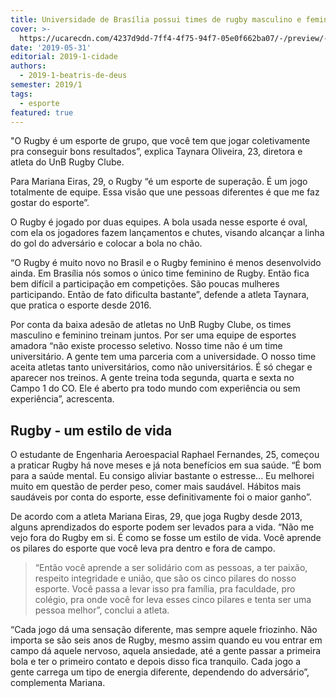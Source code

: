 ```yaml
---
title: Universidade de Brasília possui times de rugby masculino e feminino
cover: >-
  https://ucarecdn.com/4237d9dd-7ff4-4f75-94f7-05e0f662ba07/-/preview/-/enhance/47/
date: '2019-05-31'
editorial: 2019-1-cidade
authors:
  - 2019-1-beatris-de-deus
semester: 2019/1
tags:
  - esporte
featured: true
---
```

"O Rugby é um esporte de grupo, que você tem que jogar coletivamente pra conseguir bons resultados”, explica Taynara Oliveira, 23, diretora e atleta do UnB Rugby Clube.

Para Mariana Eiras, 29, o Rugby “é um esporte de superação. É um jogo totalmente de equipe. Essa visão que une pessoas diferentes é que me faz gostar do esporte”. 

O Rugby é jogado por duas equipes. A bola usada nesse esporte é oval, com ela os jogadores fazem lançamentos e chutes, visando alcançar a linha do gol do adversário e colocar a bola no chão.

“O Rugby é muito novo no Brasil e o Rugby feminino é menos desenvolvido ainda. Em Brasília nós somos o único time feminino de Rugby. Então fica bem difícil a participação em competições. São poucas mulheres participando. Então de fato dificulta bastante”, defende a atleta Taynara, que pratica o esporte desde 2016.

Por conta da baixa adesão de atletas no UnB Rugby Clube, os times masculino e feminino treinam juntos. Por ser uma equipe de esportes amadora “não existe processo seletivo. Nosso time não é um time universitário. A gente tem uma parceria com a universidade. O nosso time aceita atletas tanto universitários, como não universitários. É só chegar e aparecer nos treinos. A gente treina toda segunda, quarta e sexta no Campo 1 do CO.  Ele é aberto pra todo mundo com experiência ou sem experiência”, acrescenta.

## Rugby - um estilo de vida

O estudante de Engenharia Aeroespacial Raphael Fernandes, 25, começou a praticar Rugby há nove meses e já nota benefícios em sua saúde. “É bom para a saúde mental. Eu consigo aliviar bastante o estresse... Eu melhorei muito em questão de perder peso, comer mais saudável. Hábitos mais saudáveis por conta do esporte, esse definitivamente foi o maior ganho”.

De acordo com a atleta Mariana Eiras, 29, que joga Rugby desde 2013, alguns aprendizados do esporte podem ser levados para a vida. “Não me vejo fora do Rugby em si. É como se fosse um estilo de vida. Você aprende os pilares do esporte que você leva pra dentro e fora de campo. 

> “Então você aprende a ser solidário com as pessoas, a ter paixão, respeito integridade e união, que são os cinco pilares do nosso esporte. Você passa a levar isso pra família, pra faculdade, pro colégio, pra onde você for leva esses cinco pilares e tenta ser uma pessoa melhor”, conclui a atleta. 

“Cada jogo dá uma sensação diferente, mas sempre aquele friozinho. Não importa se são seis anos de Rugby, mesmo assim quando eu vou entrar em campo dá aquele nervoso, aquela ansiedade, até a gente passar a primeira bola e ter o primeiro contato e depois disso fica tranquilo. Cada jogo a gente carrega um tipo de energia diferente, dependendo do adversário”, complementa Mariana.
